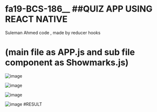 # fa19-BCS-186__ ##QUIZ APP USING REACT NATIVE 
Suleman Ahmed code , made by reducer hooks
# (main file as APP.js and sub file component as Showmarks.js)
![image](https://user-images.githubusercontent.com/88003389/169420627-56c9b9de-e759-49e0-8e73-1c3202f1debd.png)

![image](https://user-images.githubusercontent.com/88003389/169420679-fd8605fa-330f-4f69-a2ad-9c92b04750d1.png)

![image](https://user-images.githubusercontent.com/88003389/169420714-a25d39b4-1374-47b1-81d3-7ea274c4c755.png)

![image](https://user-images.githubusercontent.com/88003389/169420772-ecded71a-5657-49ba-be70-c7fe3e6cf274.png)
#RESULT

